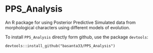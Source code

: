 # PPS_Analysis

An R package for using Posterior Predictive Simulated data from morphological characters using different models of evolution. 

To install `PPS_Analysis` directly form github, use the package `devtools`:

```
devtools::install_github("basanta33/PPS_Analysis")

